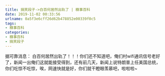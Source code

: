 ```yaml
---
title: 搞笑段子->白百何居然出轨了 | 糗事百科
date: 2019-11-02 00:33:56
urlname: 0a5f3e6cff26d62b478852e00339f0c5
tags: 
- 糗事百科
categories:
- 糗事百科
- 搞笑段子
---
```

据可靠消息： 白百何居然出轨了！！！你们还不知道吧，俺们村wifi通讯信号老好了，新闻一出俺们这就能接受得到，还有前几天，新闻上说特朗普上任美国总统，你们吃惊不吃惊，唉，网速快就是好，你们就干瞪眼羡慕吧，啦啦啦~



